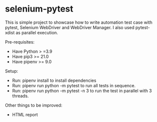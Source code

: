 # selenium-pytest

This is simple project to showcase how to write automation test case with pytest, Selenium WebDriver and WebDriver Manager. I also used
pytest-xdist as parallel execution.

Pre-requisites:
- Have Python > =3.9
- Have pip3 >= 21.0
- Have pipenv >= 9.0


Setup:
- Run: pipenv install to install dependencies
- Run: pipenv run python -m pytest to run all tests in sequence.
- Run: pipenv run python -m pytest -n 3 to run the test in parallel with 3 threads.


Other things to be improved:
- HTML report
